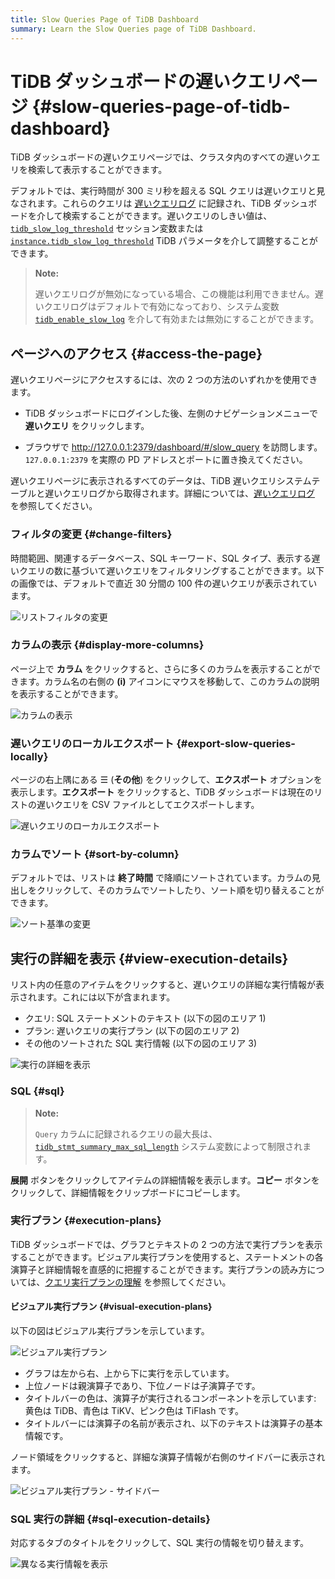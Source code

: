 ```yaml
---
title: Slow Queries Page of TiDB Dashboard
summary: Learn the Slow Queries page of TiDB Dashboard.
---
```


# TiDB ダッシュボードの遅いクエリページ {#slow-queries-page-of-tidb-dashboard}

TiDB ダッシュボードの遅いクエリページでは、クラスタ内のすべての遅いクエリを検索して表示することができます。

デフォルトでは、実行時間が 300 ミリ秒を超える SQL クエリは遅いクエリと見なされます。これらのクエリは [遅いクエリログ](/identify-slow-queries.md) に記録され、TiDB ダッシュボードを介して検索することができます。遅いクエリのしきい値は、[`tidb_slow_log_threshold`](/system-variables.md#tidb_slow_log_threshold) セッション変数または [`instance.tidb_slow_log_threshold`](/tidb-configuration-file.md#tidb_slow_log_threshold) TiDB パラメータを介して調整することができます。

> **Note:**
>
> 遅いクエリログが無効になっている場合、この機能は利用できません。遅いクエリログはデフォルトで有効になっており、システム変数 [`tidb_enable_slow_log`](/system-variables.md#tidb_enable_slow_log) を介して有効または無効にすることができます。

## ページへのアクセス {#access-the-page}

遅いクエリページにアクセスするには、次の 2 つの方法のいずれかを使用できます。

- TiDB ダッシュボードにログインした後、左側のナビゲーションメニューで **遅いクエリ** をクリックします。

- ブラウザで <http://127.0.0.1:2379/dashboard/#/slow_query> を訪問します。`127.0.0.1:2379` を実際の PD アドレスとポートに置き換えてください。

遅いクエリページに表示されるすべてのデータは、TiDB 遅いクエリシステムテーブルと遅いクエリログから取得されます。詳細については、[遅いクエリログ](/identify-slow-queries.md) を参照してください。

### フィルタの変更 {#change-filters}

時間範囲、関連するデータベース、SQL キーワード、SQL タイプ、表示する遅いクエリの数に基づいて遅いクエリをフィルタリングすることができます。以下の画像では、デフォルトで直近 30 分間の 100 件の遅いクエリが表示されています。

![リストフィルタの変更](/media/dashboard/dashboard-slow-queries-list1-v620.png)

### カラムの表示 {#display-more-columns}

ページ上で **カラム** をクリックすると、さらに多くのカラムを表示することができます。カラム名の右側の **(i)** アイコンにマウスを移動して、このカラムの説明を表示することができます。

![カラムの表示](/media/dashboard/dashboard-slow-queries-list2-v620.png)

### 遅いクエリのローカルエクスポート {#export-slow-queries-locally}

ページの右上隅にある ☰ (**その他**) をクリックして、**エクスポート** オプションを表示します。**エクスポート** をクリックすると、TiDB ダッシュボードは現在のリストの遅いクエリを CSV ファイルとしてエクスポートします。

![遅いクエリのローカルエクスポート](/media/dashboard/dashboard-slow-queries-export-v651.png)

### カラムでソート {#sort-by-column}

デフォルトでは、リストは **終了時間** で降順にソートされています。カラムの見出しをクリックして、そのカラムでソートしたり、ソート順を切り替えることができます。

![ソート基準の変更](/media/dashboard/dashboard-slow-queries-list3-v620.png)

## 実行の詳細を表示 {#view-execution-details}

リスト内の任意のアイテムをクリックすると、遅いクエリの詳細な実行情報が表示されます。これには以下が含まれます。

- クエリ: SQL ステートメントのテキスト (以下の図のエリア 1)
- プラン: 遅いクエリの実行プラン (以下の図のエリア 2)
- その他のソートされた SQL 実行情報 (以下の図のエリア 3)

![実行の詳細を表示](/media/dashboard/dashboard-slow-queries-detail1-v620.png)

### SQL {#sql}

> **Note:**
>
> `Query` カラムに記録されるクエリの最大長は、[`tidb_stmt_summary_max_sql_length`](/system-variables.md#tidb_stmt_summary_max_sql_length-new-in-v40) システム変数によって制限されます。

**展開** ボタンをクリックしてアイテムの詳細情報を表示します。**コピー** ボタンをクリックして、詳細情報をクリップボードにコピーします。

### 実行プラン {#execution-plans}

TiDB ダッシュボードでは、グラフとテキストの 2 つの方法で実行プランを表示することができます。ビジュアル実行プランを使用すると、ステートメントの各演算子と詳細情報を直感的に把握することができます。実行プランの読み方については、[クエリ実行プランの理解](/explain-overview.md) を参照してください。

#### ビジュアル実行プラン {#visual-execution-plans}

以下の図はビジュアル実行プランを示しています。

![ビジュアル実行プラン](/media/dashboard/dashboard-visual-plan-2.png)

- グラフは左から右、上から下に実行を示しています。
- 上位ノードは親演算子であり、下位ノードは子演算子です。
- タイトルバーの色は、演算子が実行されるコンポーネントを示しています: 黄色は TiDB、青色は TiKV、ピンク色は TiFlash です。
- タイトルバーには演算子の名前が表示され、以下のテキストは演算子の基本情報です。

ノード領域をクリックすると、詳細な演算子情報が右側のサイドバーに表示されます。

![ビジュアル実行プラン - サイドバー](/media/dashboard/dashboard-visual-plan-popup.png)

### SQL 実行の詳細 {#sql-execution-details}

対応するタブのタイトルをクリックして、SQL 実行の情報を切り替えます。

![異なる実行情報を表示](/media/dashboard/dashboard-slow-queries-detail2-v620.png)
